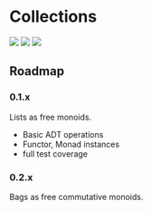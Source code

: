 # Collections

<!-- [![](https://travis-ci.org/ohnosequences/collections.svg?branch=master)](https://travis-ci.org/ohnosequences/collections) -->
<!-- [![](https://img.shields.io/codacy/???.svg)](https://www.codacy.com/app/era7/collections) -->
[![](http://github-release-version.herokuapp.com/github/ohnosequences/collections/release.svg)](https://github.com/ohnosequences/collections/releases/latest)
[![](https://img.shields.io/badge/license-AGPLv3-blue.svg)](https://tldrlegal.com/license/gnu-affero-general-public-license-v3-%28agpl-3.0%29)
[![](https://img.shields.io/badge/contact-gitter_chat-dd1054.svg)](https://gitter.im/ohnosequences/collections)

## Roadmap

### 0.1.x

Lists as free monoids.

- Basic ADT operations
- Functor, Monad instances
- full test coverage

### 0.2.x

Bags as free commutative monoids.
